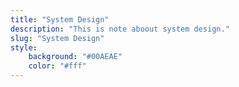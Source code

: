 ```yaml
---
title: "System Design"
description: "This is note aboout system design."
slug: "System Design"
style:
    background: "#00AEAE"
    color: "#fff"
---
```

